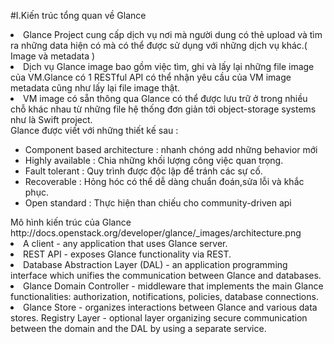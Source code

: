 #I.Kiến trúc tổng quan về Glance
<li>Glance Project cung cấp dịch vụ nơi mà người dung có thẻ upload và tìm ra những data hiện có mà có thể được sử dụng với những dịch vụ khác.( Image và metadata )</li>
<li>Dịch vụ Glance image bao gồm việc tìm, ghi và lấy lại những file image của VM.Glance có 1 RESTful API có thể nhận yêu cầu của VM image metadata cũng như lấy lại file image thật.
<li>VM image có sẵn thông qua Glance có thể được lưu trữ ở trong nhiều chỗ khác nhau từ những file hệ thống đơn giản tới object-storage systems như là Swift project.</li>
Glance được viết với những thiết kế sau :
<ul>
<li>Component based architecture : nhanh chóng add những behavior mới</li>
<li>Highly available : Chia những khối lượng công việc quan trọng.</li>
<li>Fault tolerant : Quy trình được độc lập để tránh các sự cố.</li>
<li>Recoverable : Hỏng hóc có thể dễ dàng chuẩn đoán,sửa lỗi và khắc phục.</li>
<li>Open standard : Thực hiện than chiếu cho community-driven api
</ul>
Mô hình kiến trúc của Glance
http://docs.openstack.org/developer/glance/_images/architecture.png
<li>A client - any application that uses Glance server.</li>
<li>REST API - exposes Glance functionality via REST.</li>
<li>Database Abstraction Layer (DAL) - an application programming interface which unifies the communication between Glance and databases.</li>
<li>Glance Domain Controller - middleware that implements the main Glance functionalities: authorization, notifications, policies, database connections.</li>
<li>Glance Store - organizes interactions between Glance and various data stores.
Registry Layer - optional layer organizing secure communication between the domain and the DAL by using a separate service.</li>

